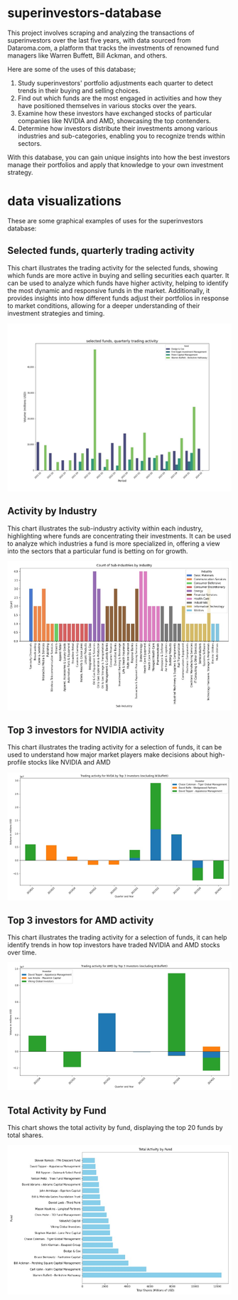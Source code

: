 # superinvestors-database
This project involves scraping and analyzing the transactions of superinvestors over the last five years, with data sourced from Dataroma.com, a platform that tracks the investments of renowned fund managers like Warren Buffett, Bill Ackman, and others.

Here are some of the uses of this database;
1. Study superinvestors' portfolio adjustments each quarter to detect trends in their buying and selling choices.
2. Find out which funds are the most engaged in activities and how they have positioned themselves in various stocks over the years.
3. Examine how these investors have exchanged stocks of particular companies like NVIDIA and AMD, showcasing the top contenders.
4. Determine how investors distribute their investments among various industries and sub-categories, enabling you to recognize trends within sectors.

With this database, you can gain unique insights into how the best investors manage their portfolios and apply that knowledge to your own investment strategy.

# data visualizations

These are some graphical examples of uses for the superinvestors database:

## Selected funds, quarterly trading activity 

This chart illustrates the trading activity for the selected funds, showing which funds are more active in buying and selling securities each quarter. It can be used to analyze which funds have higher activity, helping to identify the most dynamic and responsive funds in the market. Additionally, it provides insights into how different funds adjust their portfolios in response to market conditions, allowing for a deeper understanding of their investment strategies and timing.

![Quarterly trading activity](Trading_activity_by_fund.jpg)  

## Activity by Industry

This chart illustrates the sub-industry activity within each industry, highlighting where funds are concentrating their investments. It can be used to analyze which industries a fund is more specialized in, offering a view into the sectors that a particular fund is betting on for growth.

![Activity by Industry](Sub-industries_by_industry.jpg)

## Top 3 investors for NVIDIA activity 

This chart illustrates the trading activity for a selection of funds, it can be used to understand how major market players make decisions about high-profile stocks like NVIDIA and AMD

![Trading activity NVIDIA](activity_by_symbol_NVDA.jpg)  

## Top 3 investors for AMD activity 

This chart illustrates the trading activity for a selection of funds, it can help identify trends in how top investors have traded NVIDIA and AMD stocks over time.

![Trading activity AMD](activity_by_symbol_AMD.jpg)  

## Total Activity by Fund

This chart shows the total activity by fund, displaying the top 20 funds by total shares.

![Total Activity by Fund](activity_by_fund.jpg)


